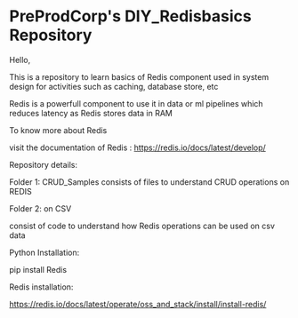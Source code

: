 # PreProdCorp's DIY_Redisbasics Repository 

Hello,

This is a repository to learn basics of Redis component used in system design for activities such as caching, database store, etc

Redis is a powerfull component to use it in data or ml pipelines which reduces latency as Redis stores data in RAM 

To know more about Redis 

visit the documentation of Redis : https://redis.io/docs/latest/develop/

Repository details:

Folder 1: CRUD_Samples
consists of files to understand CRUD operations on REDIS

Folder 2: on CSV

consist of code to understand how Redis operations can be used on csv data

Python Installation:

pip install Redis

Redis installation:

https://redis.io/docs/latest/operate/oss_and_stack/install/install-redis/